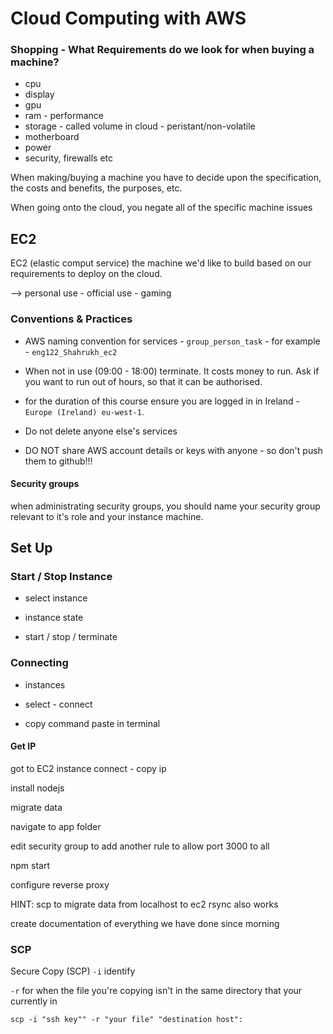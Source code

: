 # Cloud Computing with AWS

### Shopping - What Requirements do we look for when buying a machine?

- cpu
- display
- gpu
- ram - performance
- storage - called volume in cloud - peristant/non-volatile
- motherboard
- power
- security, firewalls etc

When making/buying a machine you have to decide upon the specification, the costs and benefits, the purposes, etc. 

When going onto the cloud, you negate all of the specific machine issues

## EC2

EC2 (elastic comput service) the machine we'd like to build based on our requirements to deploy on the cloud.

--> personal use - official use - gaming

### Conventions & Practices

- AWS naming convention for services - `group_person_task` - for example - `eng122_Shahrukh_ec2`

- When not in use (09:00 - 18:00) terminate. It costs money to run. Ask if you want to run out of hours, so that it can be authorised.

- for the duration of this course ensure you are logged in in Ireland - `Europe (Ireland) eu-west-1`.

- Do not delete anyone else's services

- DO NOT share AWS account details or keys with anyone - so don't push them to github!!!

#### Security groups

when administrating security groups, you should name your security group relevant to it's role and your instance machine.

## Set Up

### Start / Stop Instance

- select instance

- instance state

- start / stop / terminate

### Connecting

- instances

- select - connect

- copy command paste in terminal


#### Get IP

got to EC2 instance connect - copy ip






install nodejs 

migrate data

navigate to app folder

edit security group to add another rule to allow port 3000 to all

npm start

configure reverse proxy

HINT: scp to migrate data from localhost to ec2 rsync also works

create documentation of everything we have done since morning


### SCP
Secure Copy (SCP)
`-i` identify

`-r` for when the file you're copying isn't in the same directory that your currently in

`scp -i "ssh key"" -r "your file" "destination host":`